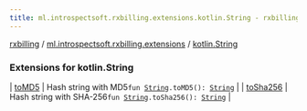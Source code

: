 ```yaml
---
title: ml.introspectsoft.rxbilling.extensions.kotlin.String - rxbilling
---
```


[rxbilling](../../index.html) / [ml.introspectsoft.rxbilling.extensions](../index.html) / [kotlin.String](./index.html)

### Extensions for kotlin.String

| [toMD5](to-m-d5.html) | Hash string with MD5`fun `[`String`](https://kotlinlang.org/api/latest/jvm/stdlib/kotlin/-string/index.html)`.toMD5(): `[`String`](https://kotlinlang.org/api/latest/jvm/stdlib/kotlin/-string/index.html) |
| [toSha256](to-sha256.html) | Hash string with SHA-256`fun `[`String`](https://kotlinlang.org/api/latest/jvm/stdlib/kotlin/-string/index.html)`.toSha256(): `[`String`](https://kotlinlang.org/api/latest/jvm/stdlib/kotlin/-string/index.html) |

